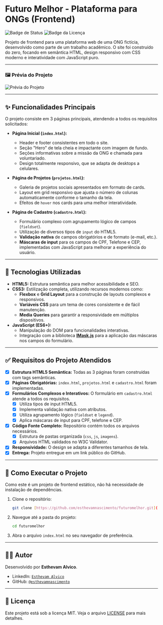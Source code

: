 #  Futuro Melhor - Plataforma para ONGs (Frontend)

![Badge de Status](https://img.shields.io/badge/status-conclu%C3%ADdo-brightgreen)
![Badge da Licença](https://img.shields.io/badge/license-MIT-blue)

Projeto de frontend para uma plataforma web de uma ONG fictícia, desenvolvido como parte de um trabalho acadêmico. O site foi construído do zero, focando em semântica HTML, design responsivo com CSS moderno e interatividade com JavaScript puro.

---

### 🖼️ Prévia do Projeto



![Prévia do Projeto](../FuturoMelhor/imagens/previa.jpg)

---

## ✨ Funcionalidades Principais

O projeto consiste em 3 páginas principais, atendendo a todos os requisitos solicitados:

-   **Página Inicial (`index.html`):**
    -   Header e footer consistentes em todo o site.
    -   Seção "Hero" de tela cheia e impactante com imagem de fundo.
    -   Seções informativas sobre a missão da ONG e chamada para voluntariado.
    -   Design totalmente responsivo, que se adapta de desktops a celulares.

-   **Página de Projetos (`projetos.html`):**
    -   Galeria de projetos sociais apresentados em formato de cards.
    -   Layout em grid responsivo que ajusta o número de colunas automaticamente conforme o tamanho da tela.
    -   Efeitos de `hover` nos cards para uma melhor interatividade.

-   **Página de Cadastro (`cadastro.html`):**
    -   Formulário complexo com agrupamento lógico de campos (`fieldset`).
    -   Utilização de diversos tipos de `input` do HTML5.
    -   **Validação nativa** de campos obrigatórios e de formato (e-mail, etc.).
    -   **Máscaras de input** para os campos de CPF, Telefone e CEP, implementadas com JavaScript para melhorar a experiência do usuário.

---

## 🚀 Tecnologias Utilizadas

-   **HTML5:** Estrutura semântica para melhor acessibilidade e SEO.
-   **CSS3:** Estilização completa, utilizando recursos modernos como:
    -   **Flexbox** e **Grid Layout** para a construção de layouts complexos e responsivos.
    -   **Variáveis CSS** para um tema de cores consistente e de fácil manutenção.
    -   **Media Queries** para garantir a responsividade em múltiplos dispositivos.
-   **JavaScript (ES6+):**
    -   Manipulação do DOM para funcionalidades interativas.
    -   Integração com a biblioteca **[IMask.js](https://imask.js.org/)** para a aplicação das máscaras nos campos do formulário.

---

## ✅ Requisitos do Projeto Atendidos

-   [x] **Estrutura HTML5 Semântica:** Todas as 3 páginas foram construídas com tags semânticas.
-   [x] **Páginas Obrigatórias:** `index.html`, `projetos.html` e `cadastro.html` foram implementadas.
-   [x] **Formulários Complexos e Interativos:** O formulário em `cadastro.html` atende a todos os requisitos.
    -   [x] Utiliza tipos de input HTML5.
    -   [x] Implementa validação nativa com atributos.
    -   [x] Utiliza agrupamento lógico (`fieldset` e `legend`).
    -   [x] Aplica máscaras de input para CPF, telefone e CEP.
-   [x] **Código Fonte Completo:** Repositório contém todos os arquivos necessários.
    -   [x] Estrutura de pastas organizada (`css`, `js`, `imagens`).
    -   [x] Arquivos HTML validados no W3C Validator.
-   [x] **Responsividade:** O design se adapta a diferentes tamanhos de tela.
-   [x] **Entrega:** Projeto entregue em um link público do GitHub.

---

## 🏁 Como Executar o Projeto

Como este é um projeto de frontend estático, não há necessidade de instalação de dependências.

1.  Clone o repositório:
    ```bash
    git clone [https://github.com/esthevamnascimento/futuromelhor.git](https://github.com/esthevamnascimento/futuromelhor.git)
    ```
2.  Navegue até a pasta do projeto:
    ```bash
    cd futuromelhor
    ```
3.  Abra o arquivo `index.html` no seu navegador de preferência.

---

## 👨‍💻 Autor

Desenvolvido por **Esthevam Alvico**.

-   LinkedIn: [`Esthevam Alvico`](www.linkedin.com/in/esthevam-alvico-25518728b)
-   GitHub: [`@esthevamnascimento`](https://github.com/esthevamnascimento)

---

## 📝 Licença

Este projeto está sob a licença MIT. Veja o arquivo [LICENSE](LICENSE) para mais detalhes.
